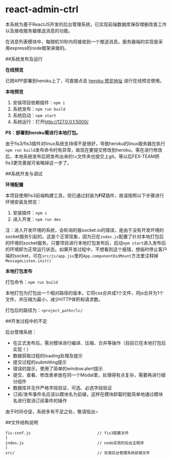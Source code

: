 # react-admin-ctrl

本系统为基于ReactJS开发的后台管理系统，已实现前端数据库保存增删改查工作以及接收服务器推送消息的功能。

在消息列表模块中，每随机10秒内将接收到一个推送消息。服务器端的实现是采用express的node框架来做的。

##系统发布及运行

**在线预览**

已把APP部署到heroku上了，可直接点击 [heroku 预览地址](https://react-admin-ctrl.herokuapp.com/) 进行在线预览使用。

**本地预览**

1. 安装项目依赖插件：`npm i`
2. 系统发布：`npm run build`
3. 系统启动：`npm start`
4. 系统运行：打开<http://127.0.0.1:5000/>

__PS：部署到heroku需进行本地打包。__

由于fis3/fis3插件对linux系统支持得不是很好，导致heroku的linux服务器在执行`npm run build`发布命令时有异常，故现在要提交修改到heroku，需在进行修改后，本地系统发布后把发布出来的`lc`文件夹也提交上git。等以后FEX-TEAM把fis3更完善就可省略掉这一步了。

##系统开发与调试

**环境配置**

本项目使用fis3前端构建工具，但已通过封装为**FIZ**插件，故请按照以下步骤进行环境安装及预览：

1. 安装插件：`npm i`
2. 进入开发：`npm run dev`

注：进入开发环境的系统，会轮询的报socket.io的错误，是由于没有开发环境的socket服务引起的。这是个正常现象，因为已在`index.js`配置了针对本地打包后的环境的socket服务，只要项目进行本地打包发布后，启动`npm start`进入发布后的环境即为正常运行状态。如果开发过程中，不想看到这个报错，想临时停止客户端的socket，可在`src/js/app.jsx`里的`App.componentDidMount`方法里注释掉`MessageListen.init()`

**本地打包发布**

打包命令：`npm run build`

本地打包为打包出一个相对路径的版本，它将css合并成1个文件，将js合并为1个文件，并压缩为最小，减少HTTP体积和请求数。

打包后的路径为：`<project_path>/lc/`

##开发过程中的不足

后台管理系统：

* 在正式发布后，需对模块进行编译、压缩、合并等操作（目前已在本地打包后实现！）
* 数据获取过程的loading处理及提示
* 提交过程的submitting提示
* 错误的提示，使用了简单的window.alert提示
* 提交、查看、修改表单放在同一个Modal里，处理得有点复杂，需要再进行细分组件
* 数据库并无作严格字段验证、可选、必选字段验证
* 订阅/发布事件名应该以模块名为前缀，这样在模块卸载时能简单地通过模块名进行取消订阅事件的操作

由于时间仓促，系统多有不足之处，敬请指出~

##文件结构说明

```
fis-conf.js                             // fis3配置文件
|
index.js                                // node实现的后台主程序
|
src/                                    // 存放后台管理系统前端文件
```

